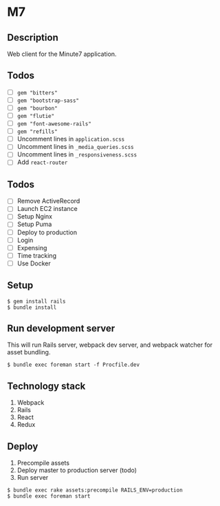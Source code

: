 # M7

## Description
Web client for the Minute7 application.

## Todos
- [ ] `gem "bitters"`
- [ ] `gem "bootstrap-sass"`
- [ ] `gem "bourbon"`
- [ ] `gem "flutie"`
- [ ] `gem "font-awesome-rails"`
- [ ] `gem "refills"`
- [ ] Uncomment lines in `application.scss`
- [ ] Uncomment lines in `_media_queries.scss`
- [ ] Uncomment lines in `_responsiveness.scss`
- [ ] Add `react-router`

## Todos
- [ ] Remove ActiveRecord
- [ ] Launch EC2 instance
- [ ] Setup Nginx
- [ ] Setup Puma
- [ ] Deploy to production
- [ ] Login
- [ ] Expensing
- [ ] Time tracking
- [ ] Use Docker

## Setup
```
$ gem install rails
$ bundle install
```

## Run development server
This will run Rails server, webpack dev server, and webpack watcher for asset bundling.

```
$ bundle exec foreman start -f Procfile.dev
```

## Technology stack
1. Webpack
1. Rails
1. React
1. Redux

## Deploy
1. Precompile assets
1. Deploy master to production server (todo)
1. Run server

```
$ bundle exec rake assets:precompile RAILS_ENV=production
$ bundle exec foreman start
```
